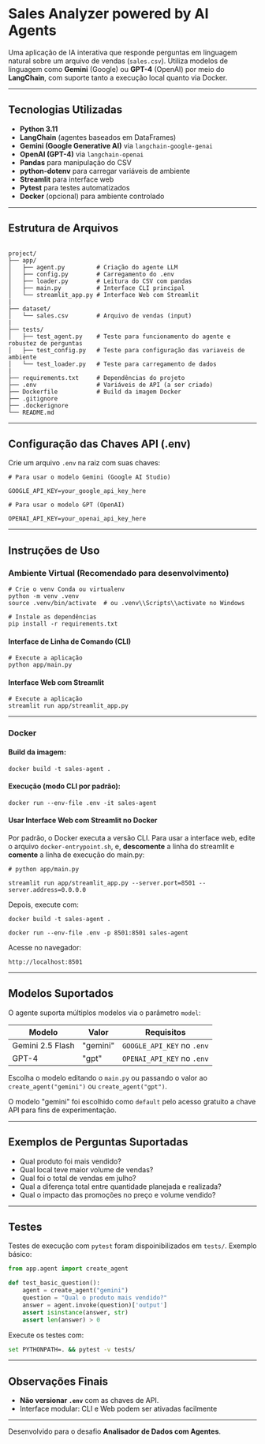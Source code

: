 # Sales Analyzer powered by AI Agents

Uma aplicação de IA interativa que responde perguntas em linguagem natural sobre um arquivo de vendas (`sales.csv`). Utiliza modelos de linguagem como **Gemini** (Google) ou **GPT-4** (OpenAI) por meio do **LangChain**, com suporte tanto a execução local quanto via Docker.

---

## Tecnologias Utilizadas

- **Python 3.11**
- **LangChain** (agentes baseados em DataFrames)
- **Gemini (Google Generative AI)** via `langchain-google-genai`
- **OpenAI (GPT-4)** via `langchain-openai`
- **Pandas** para manipulação do CSV
- **python-dotenv** para carregar variáveis de ambiente
- **Streamlit** para interface web
- **Pytest** para testes automatizados
- **Docker** (opcional) para ambiente controlado

---

## Estrutura de Arquivos

```

project/
├── app/
│   ├── agent.py         # Criação do agente LLM
│   ├── config.py        # Carregamento do .env
│   ├── loader.py        # Leitura do CSV com pandas
│   ├── main.py          # Interface CLI principal
│   └── streamlit_app.py # Interface Web com Streamlit
|
├── dataset/
│   └── sales.csv        # Arquivo de vendas (input)
|
├── tests/
│   ├── test_agent.py    # Teste para funcionamento do agente e robustez de perguntas
│   ├── test_config.py   # Teste para configuração das variaveis de ambiente
│   └── test_loader.py   # Teste para carregamento de dados
|
├── requirements.txt     # Dependências do projeto
├── .env                 # Variáveis de API (a ser criado)
├── Dockerfile           # Build da imagem Docker
├── .gitignore           
├── .dockerignore        
└── README.md

```

---

## Configuração das Chaves API (.env)

Crie um arquivo `.env` na raiz com suas chaves:

```
# Para usar o modelo Gemini (Google AI Studio)

GOOGLE_API_KEY=your_google_api_key_here

# Para usar o modelo GPT (OpenAI)

OPENAI_API_KEY=your_openai_api_key_here

````

---

## Instruções de Uso

### Ambiente Virtual (Recomendado para desenvolvimento)

```
# Crie o venv Conda ou virtualenv
python -m venv .venv
source .venv/bin/activate  # ou .venv\\Scripts\\activate no Windows

# Instale as dependências
pip install -r requirements.txt
````

#### Interface de Linha de Comando (CLI)

````
# Execute a aplicação
python app/main.py
````

#### Interface Web com Streamlit

````
# Execute a aplicação
streamlit run app/streamlit_app.py
````

---

### Docker

#### Build da imagem:

```
docker build -t sales-agent .
```

#### Execução (modo **CLI** por padrão):

```
docker run --env-file .env -it sales-agent
```

#### Usar Interface Web com **Streamlit** no Docker

Por padrão, o Docker executa a versão CLI. Para usar a interface web, edite o arquivo `docker-entrypoint.sh`, e, **descomente** a linha do streamlit e **comente** a linha de execução do main.py:

```
# python app/main.py

streamlit run app/streamlit_app.py --server.port=8501 --server.address=0.0.0.0
```

Depois, execute com:

```
docker build -t sales-agent .

docker run --env-file .env -p 8501:8501 sales-agent
```

Acesse no navegador:

```
http://localhost:8501
```

---

## Modelos Suportados

O agente suporta múltiplos modelos via o parâmetro `model`:

| Modelo           | Valor    | Requisitos                 |
| ---------------- | -------- | -------------------------- |
| Gemini 2.5 Flash | "gemini" | `GOOGLE_API_KEY` no `.env` |
| GPT-4            | "gpt"    | `OPENAI_API_KEY` no `.env` |

Escolha o modelo editando o `main.py` ou passando o valor ao `create_agent("gemini")` ou `create_agent("gpt")`.

O modelo "gemini" foi escolhido como `default` pelo acesso gratuito a chave API para fins de experimentação.

---

## Exemplos de Perguntas Suportadas

* Qual produto foi mais vendido?
* Qual local teve maior volume de vendas?
* Qual foi o total de vendas em julho?
* Qual a diferença total entre quantidade planejada e realizada?
* Qual o impacto das promoções no preço e volume vendido?

---

## Testes 

Testes de execução com `pytest` foram dispoinibilizados em `tests/`. Exemplo básico:

```python
from app.agent import create_agent

def test_basic_question():
    agent = create_agent("gemini")
    question = "Qual o produto mais vendido?"
    answer = agent.invoke(question)['output']
    assert isinstance(answer, str)
    assert len(answer) > 0
```

Execute os testes com:

```bash
set PYTHONPATH=. && pytest -v tests/
```

---

## Observações Finais

* **Não versionar `.env`** com as chaves de API.
* Interface modular: CLI e Web podem ser ativadas facilmente

---

Desenvolvido para o desafio **Analisador de Dados com Agentes**.




